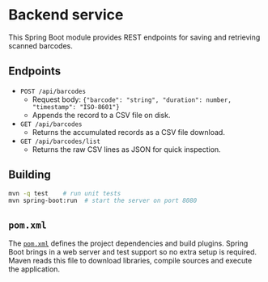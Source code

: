 # Backend service

This Spring Boot module provides REST endpoints for saving and retrieving scanned barcodes.

## Endpoints
- `POST /api/barcodes`
  - Request body: `{"barcode": "string", "duration": number, "timestamp": "ISO-8601"}`
  - Appends the record to a CSV file on disk.
- `GET /api/barcodes`
  - Returns the accumulated records as a CSV file download.
- `GET /api/barcodes/list`
  - Returns the raw CSV lines as JSON for quick inspection.

## Building
```bash
mvn -q test    # run unit tests
mvn spring-boot:run  # start the server on port 8080
```

## `pom.xml`
The [`pom.xml`](pom.xml) defines the project dependencies and build plugins. Spring Boot
brings in a web server and test support so no extra setup is required. Maven reads this file to
download libraries, compile sources and execute the application.
